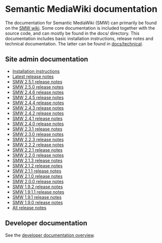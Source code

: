 # Semantic MediaWiki documentation

The documentation for Semantic MediaWiki (SMW) can primarily be found on the [SMW wiki](https://www.semantic-mediawiki.org).
Some core documentation is included together with the source code, and can mostly be found in the
docs/ directory. This documentation includes basic installation instructions, release notes and
technical documentation. The latter can be found in [docs/technical](technical/README/md).

## Site admin documentation

* [Installation instructions](INSTALL.md)
* [Latest release notes](RELEASE-NOTES.md)
* [SMW 2.5.1 release notes](releasenotes/RELEASE-NOTES-2.5.1.md)
* [SMW 2.5.0 release notes](releasenotes/RELEASE-NOTES-2.5.0.md)
* [SMW 2.4.6 release notes](releasenotes/RELEASE-NOTES-2.4.6.md)
* [SMW 2.4.5 release notes](releasenotes/RELEASE-NOTES-2.4.5.md)
* [SMW 2.4.4 release notes](releasenotes/RELEASE-NOTES-2.4.4.md)
* [SMW 2.4.3 release notes](releasenotes/RELEASE-NOTES-2.4.3.md)
* [SMW 2.4.2 release notes](releasenotes/RELEASE-NOTES-2.4.2.md)
* [SMW 2.4.1 release notes](releasenotes/RELEASE-NOTES-2.4.1.md)
* [SMW 2.4.0 release notes](releasenotes/RELEASE-NOTES-2.4.0.md)
* [SMW 2.3.1 release notes](releasenotes/RELEASE-NOTES-2.3.1.md)
* [SMW 2.3.0 release notes](releasenotes/RELEASE-NOTES-2.3.0.md)
* [SMW 2.2.3 release notes](releasenotes/RELEASE-NOTES-2.2.3.md)
* [SMW 2.2.2 release notes](releasenotes/RELEASE-NOTES-2.2.2.md)
* [SMW 2.2.1 release notes](releasenotes/RELEASE-NOTES-2.2.1.md)
* [SMW 2.2.0 release notes](releasenotes/RELEASE-NOTES-2.2.0.md)
* [SMW 2.1.3 release notes](releasenotes/RELEASE-NOTES-2.1.3.md)
* [SMW 2.1.2 release notes](releasenotes/RELEASE-NOTES-2.1.2.md)
* [SMW 2.1.1 release notes](releasenotes/RELEASE-NOTES-2.1.1.md)
* [SMW 2.1.0 release notes](releasenotes/RELEASE-NOTES-2.1.0.md)
* [SMW 2.0.0 release notes](releasenotes/RELEASE-NOTES-2.0.md)
* [SMW 1.9.2 release notes](releasenotes/RELEASE-NOTES-1.9.2.md)
* [SMW 1.9.1.1 release notes](releasenotes/RELEASE-NOTES-1.9.1.1.md)
* [SMW 1.9.1 release notes](releasenotes/RELEASE-NOTES-1.9.1.md)
* [SMW 1.9.0 release notes](releasenotes/RELEASE-NOTES-1.9.md)
* [All release notes](releasenotes)

## Developer documentation

See the [developer documentation overview](technical/README.md).

